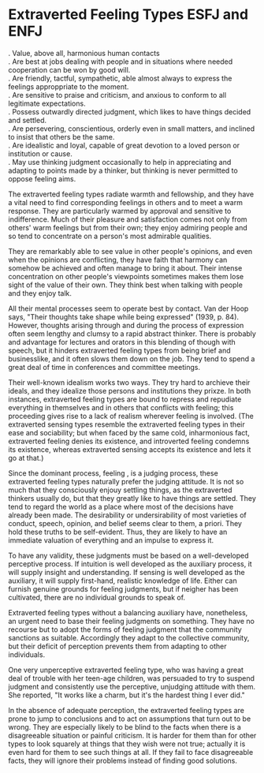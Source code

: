 # Extraverted Feeling Types ESFJ and ENFJ  

. Value, above all, harmonious human contacts  
. Are best at jobs dealing with people and in situations where needed cooperation can be won by good will.  
. Are friendly, tactful, sympathetic, able almost always to express the feelings approppriate to the moment.  
. Are sensitive to praise and criticism, and anxious to conform to all legitimate expectations.  
. Possess outwardly directed judgment, which likes to have things decided and settled.  
. Are persevering, conscientious, orderly even in small matters, and inclined to insist that others be the same.  
. Are idealistic and loyal, capable of great devotion to a loved person or institution or cause.   
. May use thinking judgment occasionally to help in appreciating and adapting to points made by a thinker, but thinking is never permitted to oppose feeling aims.  
  
The extraverted feeling types radiate warmth and fellowship, and they have a vital need to find corresponding feelings in others and to meet a warm response. They are particularly warmed by approval and sensitive to indifference. Much of their pleasure and satisfaction comes not only from others' warm feelings but from their own; they enjoy admiring people and so tend to concentrate on a person's most admirable qualities.  
  
They are remarkably able to see value in other people's opinions, and even when the opinions are conflicting, they have faith that harmony can somehow be achieved and often manage to bring it about. Their intense concentration on other people's viewpoints sometimes makes them lose sight of the value of their own. They think best when talking with people and they enjoy talk.  
  
All their mental processes seem to operate best by contact. Van der Hoop says, "Their thoughts take shape while being expressed" (1939, p. 84). However, thoughts arising through and during the process of expression often seem lengthy and clumsy to a rapid abstract thinker. There is probably and advantage for lectures and orators in this blending of though with speech, but it hinders extraverted feeling types from being brief and businesslike, and it often slows them down on the job. They tend to spend a great deal of time in conferences and committee meetings.  
  
Their well-known idealism works two ways. They try hard to archieve their ideals, and they idealize those persons and institutions they prixze. In both instances, extraverted feeling types are bound to repress and repudiate everything in themselves and in others that conflicts with feeling; this proceeding gives rise to a lack of realism wherever feeling is involved. (The extraverted sensing types resemble the extraverted feeling types in their ease and sociability; but when faced by the same cold, inharmonious fact, extraverted feeling denies its existence, and introverted feeling condemns its existence, whereas extraverted sensing accepts its existence and lets it go at that.)  
  
Since the dominant process, feeling , is a judging process, these extraverted feeling types naturally prefer the judging attitude. It is not so much that they consciously enjouy settling things, as the extraverted thinkers usually do, but that they greatly like to have things are settled. They tend to regard the world as a place where most of the decisions have already been made. The desirability or undersirability of most varieties of conduct, speech, opinion, and belief seems clear to them, a priori. They hold these truths to be self-evident. Thus, they are likely to have an immediate valuation of everything and an impulse to express it.   
  
To have any validity, these judgments must be based on a well-developed perceptive process. If intuition is well developed as the auxiliary process, it will supply insight and understanding.  If sensing is well developed as the auxiliary, it will supply first-hand, realistic knowledge of life. Either can furnish genuine grounds for feeling judgments, but if neigher has been cultivated, there are no individual grounds to speak of.  
  
Extraverted feeling types without a balancing auxiliary have, nonetheless, an urgent need to base their feeling judgments on something. They have no recourse but to adopt the forms of feeling judgment that the community sanctions as suitable. Accordingly they adapt to the collective community, but their deficit of perception prevents them from adapting to other individuals.  
  
One very unperceptive extraverted feeling type, who was having a great deal of trouble with her teen-age children, was persuaded to try to suspend judgment and consistently use the perceptive, unjudging attitude with them. She reported, "It works like a charm, but it's the hardest thing I ever did."  
  
In the absence of adequate perception, the extraverted feeling types are prone to jump to conclusions and to act on assumptions that turn out to be wrong. They are especially likely to be blind to the facts when there is a disagreeable situation or painful criticism. It is harder for them than for other types to look squarely at things that they wish were not true; actually it is even hard for them to see such things at all. If they fail to face disagreeable facts, they will ignore their problems instead of finding good solutions.   



